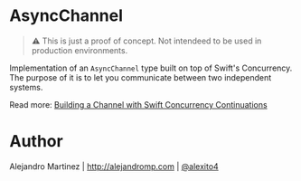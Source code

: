 # AsyncChannel

> ⚠️ This is just a proof of concept. Not intendeed to be used in production environments.

Implementation of an `AsyncChannel` type built on top of Swift's Concurrency. The purpose of it is to let you communicate between two independent systems.

Read more: [Building a Channel with Swift Concurrency Continuations](https://alejandromp.com/blog/building-a-channel-with-swift-concurrency-continuations/)

# Author

Alejandro Martinez | http://alejandromp.com | [@alexito4](https://twitter.com/alexito4)